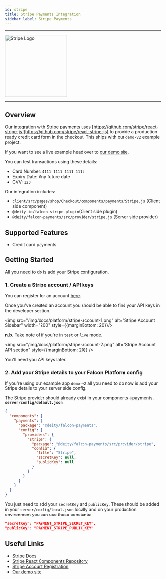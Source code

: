 ```yaml
---
id: stripe
title: Stripe Payments Integration
sidebar_label: Stripe Payments
---
```


---

<a href="https://stripe.com/" rel="noreferrer noopener" target="_blank" aria-label="visit the Stripe site">
  <img src="/img/docs/platform/stripe-logo.svg" alt="Stripe Logo" width="200"/>
</a>

---

## Overview

Our integration with Stripe payments uses [https://github.com/stripe/react-stripe-js](https://github.com/stripe/react-stripe-js) to provide a production ready credit card form in the checkout. This ships with our `demo-v2` example project.

If you want to see a live example head over to [our demo site](https://demo.deity.io/). 

You can test transactions using these details:

- Card Number: `4111 1111 1111 1111`
- Expiry Date: Any future date
- CVV: `123`

Our integration includes:

- `client/src/pages/shop/Checkout/components/payments/Stripe.js` (Client side component)
- `@deity-io/falcon-stripe-plugin`(Client side plugin)
- `@deity/falcon-payments/src/provider/stripe.js` (Server side provider)

## Supported Features

- Credit card payments

## Getting Started

All you need to do is add your Stripe configuration.

### 1. Create a Stripe account / API keys

You can register for an account [here](https://dashboard.stripe.com/register).

Once you've created an account you should be able to find your API keys in the developer section.

<img src="/img/docs/platform/stripe-account-1.png" alt="Stripe Account Sidebar" width="200" style={{marginBottom: 20}}/>

**n.b.** Take note of if you're in `test` or `live` mode.

<img src="/img/docs/platform/stripe-account-2.png" alt="Stripe Account API section" style={{marginBottom: 20}} />

You'll need you API keys later.

### 2. Add your Stripe details to your Falcon Platform config

If you're using our example app `demo-v2` all you need to do now is add your Stripe details to your server side config.

The Stripe provider should already exist in your components->payments.
**`server/config/default.json`**
```json
{
  "components": {
    "payments": {
      "package": "@deity/falcon-payments",
      "config": {
        "providers": {
          "stripe": {
            "package": "@deity/falcon-payments/src/provider/stripe",
            "config": {
              "title": "Stripe",
              "secretKey": null,
              "publicKey": null
            }
          }
        }
      }
    }
  }
}
```

You just need to add your `secretKey` and `publicKey`. These should be added in your `server/config/local.json` locally and on your production environment you can use these constants:

```json
"secretKey": "PAYMENT_STRIPE_SECRET_KEY",
"publicKey": "PAYMENT_STRIPE_PUBLIC_KEY"
```

## Useful Links

- [Stripe Docs](https://stripe.com/docs/)
- [Stripe React Components Repository](https://github.com/stripe/react-stripe-js)
- [Stripe Account Registration](https://dashboard.stripe.com/register)
- [Our demo site](https://demo.deity.io/)
